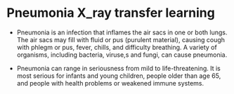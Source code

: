 # Pneumonia X_ray transfer learning
+ Pneumonia is an infection that inflames the air sacs in one or both lungs. The air sacs may fill with fluid or pus (purulent material), causing cough with phlegm or pus, fever, chills, and difficulty breathing. A variety of organisms, including bacteria, viruse,s and fungi, can cause pneumonia.

+ Pneumonia can range in seriousness from mild to life-threatening. It is most serious for infants and young children, people older than age 65, and people with health problems or weakened immune systems.

